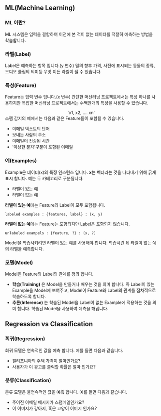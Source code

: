 ## ML(Machine Learning)


### ML 이란?
ML 시스템은 입력을 결합하여 이전에 본 적이 없는 데이터를 적절히 예측하는 방법을 학습합니다.



### 라벨(Label)
Label은 예측하는 항목 입니다.(y 변수) 밀의 향후 가격, 사진에 표시되는 동물의 종류, 오디오 클립의 의미등 무엇 이든 라벨이 될 수 있습니다.



### 특성(Feature)
Feature는 입력 변수 입니다.(x 변수) 간단한 머신러닝 프로젝트에서는 특성 하나를 사용하지만 복잡한 머신러닝 프로젝트에서는 수백만개의 특성을 사용할 수 있습니다.
<center>`x1, x2, .... xn`</center>
스팸 감지의 예에서는 다음과 같은 Feature들이 포함될 수 있습니다.

- 이메일 텍스트의 단어
- 보내는 사람의 주소
- 이메일이 전송된 시간
- '이상한 문자'구문이 포함된 이메일



### 예(Examples)
Example은 데이터(x)의 특정 인스턴스 입니다. **x**는 벡터라는 것을 나타내기 위해 굵게 표시 합니다. 예는 두 카테고리로 구분됩니다.
- 라벨이 있는 예
- 라벨이 없는 예

**라벨이 있는 예**에는 Feature와 Label이 모두 포함됩니다.
```text
labeled examples : {features, label} : (x, y)
```


**라벨이 없는 예**에는 Feature는 포함되지만 Label은 포함되지 않습니다.
```text
unlabeled exampels : {feature, ?} : (x, ?)
```

Model을 학습시키려면 라벨이 있는 예를 사용해야 합니다. 학습시킨 뒤 라벨이 없는 예의 라벨을 예측합니다.



### 모델(Model)
Model은 Feature와 Label의 관계를 정의 합니다.
- **학습(Training)** 은 Model을 만들거나 배우는 것을 의미 합니다. 즉 Label이 있는 Example을 Model에 보여주고, Model이 Feature와 Label의 관계를 점차적으로 학습하도록 합니다.
- **추론(Inference)** 는 학습된 Model을 Label이 없는 Example에 적용하는 것을 의미 합니다. 학습된 Model을 사용하여 예측을 해냅니다.



## Regression vs Classification
### 회귀(Regression)
회귀 모델은 연속적인 값을 예측 합니다. 예를 들면 다음과 같습니다.
- 캘리포니아의 주택 가격이 얼마인가요?
- 사용자가 이 광고를 클릭할 확률은 얼마 인가요?


### 분류(Classification)
분류 모델은 불연속적인 값을 예측 합니다. 예를 들면 다음과 같습니다.
- 주어진 이메일 메시지가 스팸메일인가요?
- 이 이미지가 강아지, 혹은 고양이 이미지 인가요?


